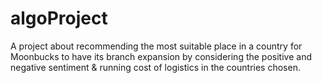 # algoProject
A project about recommending the most suitable place in a country for Moonbucks to have its branch expansion by considering the positive and negative sentiment & running cost of logistics in the countries chosen.
